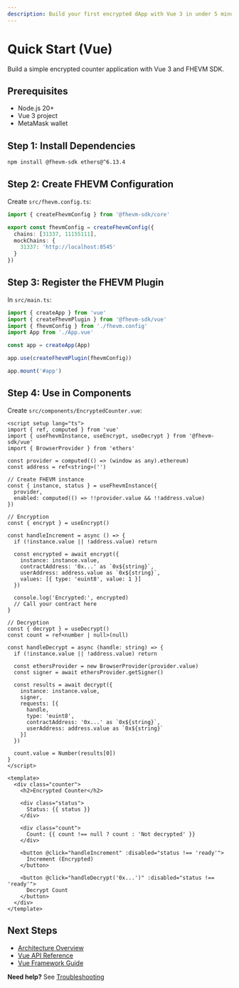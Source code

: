 ```yaml
---
description: Build your first encrypted dApp with Vue 3 in under 5 minutes.
---
```


# Quick Start (Vue)

Build a simple encrypted counter application with Vue 3 and FHEVM SDK.

## Prerequisites

- Node.js 20+
- Vue 3 project
- MetaMask wallet

## Step 1: Install Dependencies

```bash
npm install @fhevm-sdk ethers@^6.13.4
```

## Step 2: Create FHEVM Configuration

Create `src/fhevm.config.ts`:

```typescript
import { createFhevmConfig } from '@fhevm-sdk/core'

export const fhevmConfig = createFhevmConfig({
  chains: [31337, 11155111],
  mockChains: {
    31337: 'http://localhost:8545'
  }
})
```

## Step 3: Register the FHEVM Plugin

In `src/main.ts`:

```typescript
import { createApp } from 'vue'
import { createFhevmPlugin } from '@fhevm-sdk/vue'
import { fhevmConfig } from './fhevm.config'
import App from './App.vue'

const app = createApp(App)

app.use(createFhevmPlugin(fhevmConfig))

app.mount('#app')
```

## Step 4: Use in Components

Create `src/components/EncryptedCounter.vue`:

```vue
<script setup lang="ts">
import { ref, computed } from 'vue'
import { useFhevmInstance, useEncrypt, useDecrypt } from '@fhevm-sdk/vue'
import { BrowserProvider } from 'ethers'

const provider = computed(() => (window as any).ethereum)
const address = ref<string>('')

// Create FHEVM instance
const { instance, status } = useFhevmInstance({
  provider,
  enabled: computed(() => !!provider.value && !!address.value)
})

// Encryption
const { encrypt } = useEncrypt()

const handleIncrement = async () => {
  if (!instance.value || !address.value) return

  const encrypted = await encrypt({
    instance: instance.value,
    contractAddress: '0x...' as `0x${string}`,
    userAddress: address.value as `0x${string}`,
    values: [{ type: 'euint8', value: 1 }]
  })

  console.log('Encrypted:', encrypted)
  // Call your contract here
}

// Decryption
const { decrypt } = useDecrypt()
const count = ref<number | null>(null)

const handleDecrypt = async (handle: string) => {
  if (!instance.value || !address.value) return

  const ethersProvider = new BrowserProvider(provider.value)
  const signer = await ethersProvider.getSigner()

  const results = await decrypt({
    instance: instance.value,
    signer,
    requests: [{
      handle,
      type: 'euint8',
      contractAddress: '0x...' as `0x${string}`,
      userAddress: address.value as `0x${string}`
    }]
  })

  count.value = Number(results[0])
}
</script>

<template>
  <div class="counter">
    <h2>Encrypted Counter</h2>
    
    <div class="status">
      Status: {{ status }}
    </div>
    
    <div class="count">
      Count: {{ count !== null ? count : 'Not decrypted' }}
    </div>
    
    <button @click="handleIncrement" :disabled="status !== 'ready'">
      Increment (Encrypted)
    </button>
    
    <button @click="handleDecrypt('0x...')" :disabled="status !== 'ready'">
      Decrypt Count
    </button>
  </div>
</template>
```

## Next Steps

- [Architecture Overview](architecture-overview.md)
- [Vue API Reference](../api-reference/vue/README.md)
- [Vue Framework Guide](../framework-guides/vue/setup.md)

**Need help?** See [Troubleshooting](../troubleshooting/common-errors.md)
